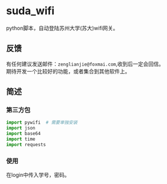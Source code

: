# suda_wifi
python脚本，自动登陆苏州大学(苏大)wifi网关。
## 反馈
有任何建议发送邮件：`zenglianjie@foxmai.com`,收到后一定会回信。  
期待开发一个比较好的功能，或者集合到其他软件上。
## 简述
### 第三方包
```python
import pywifi  # 需要单独安装
import json
import base64
import time
import requests
```
### 使用
在login中传入学号，密码。
